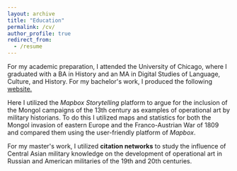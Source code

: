 ```yaml
---
layout: archive
title: "Education"
permalink: /cv/
author_profile: true
redirect_from:
  - /resume
---
```

 


For my academic preparation, I attended the University of Chicago, where I graduated with a BA in History and an MA in Digital Studies of Language, Culture, and History. For my bachelor's work, I produced the following <u><a href="https://hernandezj1.github.io/BAthesisfinal/">website</a>.</u>

Here I utilized the _Mapbox Storytelling_ platform to argue for the inclusion of the Mongol campaigns of the 13th century as examples of operational art by military historians. To do this I utilized maps and statistics for both the Mongol invasion of eastern Europe and the Franco-Austrian War of 1809 and compared them using the user-friendly platform of _Mapbox_.

For my master's work, I utilized  __citation networks__ to study the influence of Central Asian military knowledge on the development of operational art in Russian and American militaries of the 19th and 20th centuries.



